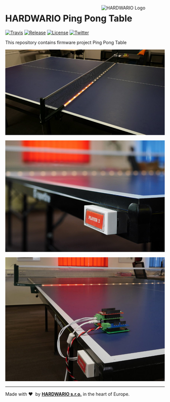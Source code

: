 <a href="https://www.hardwario.com/"><img src="https://www.hardwario.com/ci/assets/hw-logo.svg" width="200" alt="HARDWARIO Logo" align="right"></a>

# HARDWARIO Ping Pong Table

[![Travis](https://img.shields.io/travis/bigclownlabs/bcf-ping-pong-table/master.svg)](https://travis-ci.org/bigclownlabs/bcf-ping-pong-table)
[![Release](https://img.shields.io/github/release/bigclownlabs/bcf-ping-pong-table.svg)](https://github.com/bigclownlabs/bcf-ping-pong-table/releases)
[![License](https://img.shields.io/github/license/bigclownlabs/bcf-ping-pong-table.svg)](https://github.com/bigclownlabs/bcf-ping-pong-table/blob/master/LICENSE)
[![Twitter](https://img.shields.io/twitter/follow/hardwario_en.svg?style=social&label=Follow)](https://twitter.com/hardwario_en)

This repository contains firmware project Ping Pong Table

![](images/table.jpg)

![](images/table-button.jpg)

![](images/table-node.jpg)

---

Made with &#x2764;&nbsp; by [**HARDWARIO s.r.o.**](https://www.hardwario.com/) in the heart of Europe.
